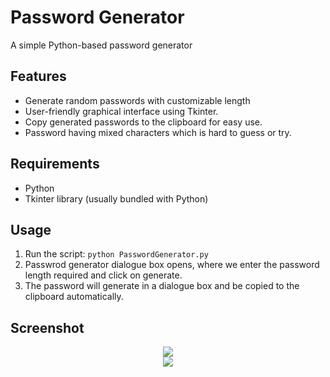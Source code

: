 # Password Generator 
A simple Python-based password generator  
## Features 
- Generate random passwords with customizable length 
- User-friendly graphical interface using Tkinter. 
- Copy generated passwords to the clipboard for easy use.
- Password having mixed characters which is hard to guess or try.
## Requirements 
- Python 
- Tkinter library (usually bundled with Python) 
## Usage 
 1. Run the script: `python PasswordGenerator.py`
 2. Passwrod generator dialogue box opens, where we enter the password length required and click on generate.
 3. The password will generate in a dialogue box and be copied to the clipboard automatically. 

## Screenshot
<div align="center"><img src="https://user-images.githubusercontent.com/50146617/146649143-0b00e222-7b99-4d98-96c5-7d2040e00560.png"></div>
<div align="center"><img src="https://user-images.githubusercontent.com/50146617/146649273-2b7263f3-5fdc-41e8-8cb6-538db2933c0a.png"></div>
